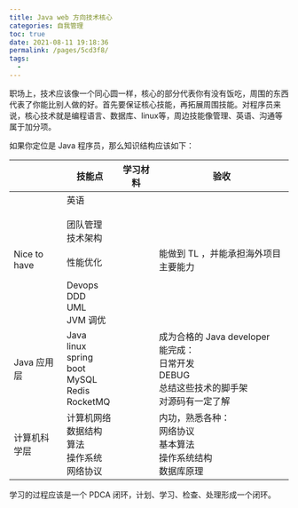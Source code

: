 ```yaml
---
title: Java web 方向技术核心
categories: 自我管理
toc: true
date: 2021-08-11 19:18:36
permalink: /pages/5cd3f8/
tags: 
  - 
---
```




职场上，技术应该像一个同心圆一样，核心的部分代表你有没有饭吃，周围的东西代表了你能比别人做的好。首先要保证核心技能，再拓展周围技能。对程序员来说，核心技术就是编程语言、数据库、linux等，周边技能像管理、英语、沟通等属于加分项。



如果你定位是 Java 程序员，那么知识结构应该如下：



|              | 技能点                                                       | 学习材料 | 验收                                                         |
| ------------ | ------------------------------------------------------------ | -------- | ------------------------------------------------------------ |
| Nice to have | 英语<br /><br />团队管理<br />技术架构<br /><br />性能优化<br /><br />Devops<br />DDD<br />UML<br />JVM 调优 |          | 能做到 TL ，并能承担海外项目主要能力                         |
| Java 应用层  | Java <br />linux<br />spring boot<br />MySQL<br />Redis<br />RocketMQ |          | 成为合格的 Java developer<br />能完成：<br />日常开发<br />DEBUG<br />总结这些技术的脚手架<br />对源码有一定了解 |
| 计算机科学层 | 计算机网络<br />数据结构<br />算法<br />操作系统<br />网络协议 |          | 内功，熟悉各种：<br />网络协议<br />基本算法<br />操作系统结构<br />数据库原理<br /> |

学习的过程应该是一个 PDCA 闭环，计划、学习、检查、处理形成一个闭环。